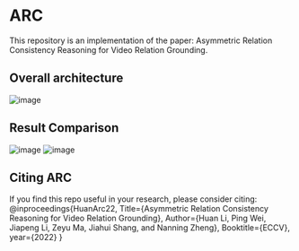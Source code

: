 # ARC
This repository is an implementation of the paper: Asymmetric Relation Consistency Reasoning for Video Relation Grounding.
## Overall architecture 
![image](https://user-images.githubusercontent.com/101247548/180008492-d48068e6-9aad-453b-a3f7-5eab3a78219d.png)
## Result Comparison 
![image](https://user-images.githubusercontent.com/101247548/180009020-9e043836-9c6e-4800-b41c-33c24ce922e3.png)
![image](https://user-images.githubusercontent.com/101247548/180009089-8b79e04f-a7a6-43db-9857-2645cf564f39.png)
## Citing ARC
If you find this repo useful in your research, please consider citing:
@inproceedings{HuanArc22,
    Title={Asymmetric Relation Consistency Reasoning for Video Relation Grounding},
    Author={Huan Li, Ping Wei, Jiapeng Li, Zeyu Ma, Jiahui Shang, and Nanning Zheng},
    Booktitle={ECCV},
    year={2022}
}
